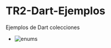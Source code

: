 # TR2-Dart-Ejemplos
Ejemplos de Dart colecciones
- ![enums](https://user-images.githubusercontent.com/101282128/235396211-fb59e593-429d-4e41-8a4b-39ecff635e1f.gif)



